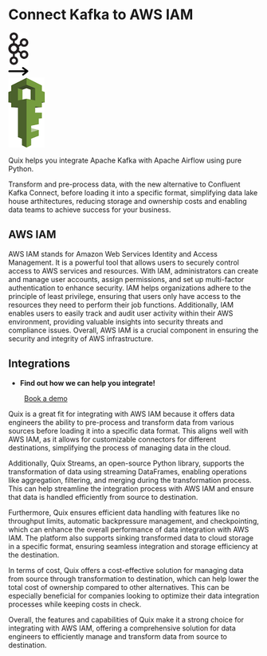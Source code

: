 # Connect Kafka to AWS IAM

<div class="connect-images cards blog-grid-card" markdown>
<div>
<img src="../images/kafka_logo.png" width="40px" />
</div>
<div>
<img src="../images/arrow.svg" width="40px" />
</div>
<div>
<img src="./images/aws-iam_1.jpg" />
</div>
</div>

Quix helps you integrate Apache Kafka with Apache Airflow using pure Python.

Transform and pre-process data, with the new alternative to Confluent Kafka Connect, before loading it into a specific format, simplifying data lake house arthitectures, reducing storage and ownership costs and enabling data teams to achieve success for your business.

## AWS IAM

AWS IAM stands for Amazon Web Services Identity and Access Management. It is a powerful tool that allows users to securely control access to AWS services and resources. With IAM, administrators can create and manage user accounts, assign permissions, and set up multi-factor authentication to enhance security. IAM helps organizations adhere to the principle of least privilege, ensuring that users only have access to the resources they need to perform their job functions. Additionally, IAM enables users to easily track and audit user activity within their AWS environment, providing valuable insights into security threats and compliance issues. Overall, AWS IAM is a crucial component in ensuring the security and integrity of AWS infrastructure.

## Integrations

<div class="grid cards" markdown>

- __Find out how we can help you integrate!__

    <a class="md-button md-button--primary" href="https://share.hsforms.com/1iW0TmZzKQMChk0lxd_tGiw4yjw2?__hstc=175542013.2303933fbd746c0ac86d9ccbe9bc9100.1728383268831.1729603416735.1729620918855.31&__hssc=175542013.1.1729620918855&__hsfp=2132701734" target="_blank" style="margin:.5rem;">Book a demo</a>

</div>


Quix is a great fit for integrating with AWS IAM because it offers data engineers the ability to pre-process and transform data from various sources before loading it into a specific data format. This aligns well with AWS IAM, as it allows for customizable connectors for different destinations, simplifying the process of managing data in the cloud.

Additionally, Quix Streams, an open-source Python library, supports the transformation of data using streaming DataFrames, enabling operations like aggregation, filtering, and merging during the transformation process. This can help streamline the integration process with AWS IAM and ensure that data is handled efficiently from source to destination.

Furthermore, Quix ensures efficient data handling with features like no throughput limits, automatic backpressure management, and checkpointing, which can enhance the overall performance of data integration with AWS IAM. The platform also supports sinking transformed data to cloud storage in a specific format, ensuring seamless integration and storage efficiency at the destination.

In terms of cost, Quix offers a cost-effective solution for managing data from source through transformation to destination, which can help lower the total cost of ownership compared to other alternatives. This can be especially beneficial for companies looking to optimize their data integration processes while keeping costs in check.

Overall, the features and capabilities of Quix make it a strong choice for integrating with AWS IAM, offering a comprehensive solution for data engineers to efficiently manage and transform data from source to destination.

